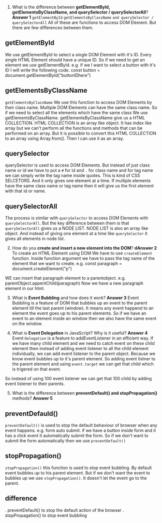 1. What is the difference between **getElementById, getElementsByClassName, and querySelector / querySelectorAll**?
   **Answer 1**
   `getElementById` `getElementsByClassName` `and querySelector / querySelectorAll` All of these are functions to access DOM Element. But there are few differences between them.

## getElementById

We use getElementById to select a single DOM Element with it's ID. Every single HTML Element should have a unique ID. So if we need to get an element we use getElementById.
e.g. if we I want to select a button with it's ID I will write the following code.
const button = document.getElementById("buttonIDhere")

## getElementsByClassName

`getElementsByClassName` We use this function to access DOM Elements by their class name. Multiple DOM Elements can have the same class name. So if we need to select all the elements which have the same class We use getElementsByClassName. getElementsByClassName give us a HTML COLLECTION. HTML COLLECTION is an array like object. It has index like array but we can't perform all the functions and methods that can be performed on an array. But it is possible to convert this HTML COLLECTION to an array using Array.from(). Then I can use it as an array.

## querySelector

querySelector is used to access DOM Elements. But instead of just class name or id we have to put a `#` for id and `.` for class name and for tag name we can simply write the tag name inside quotes. This is kind of CSS SELCETORS.
And it only gives one element at a time. If multiple elements have the same class name or tag name then it will give us the first element with that id or name.

## querySelectorAll

The process is similar with `querySelector` to access DOM Elements with `querySelectorAll`. But the key difference between them is that `querySelectorAll` gives us a NODE LIST. NODE LIST is also an array like object. And instead of giving one element at a time like `querySelector` it gives all elements in node list.

2. How do you **create and insert a new element into the DOM**?
   **dAnswer 2**
   <!-- create -->
   To create an HTML Element using DOM We have to use `createElement` function. Inside function argument we have to pass the tag name of the element that we want to create.
   e.g. const paragraph = document.createElement("p")

<!-- Insert Element to dom -->

WE can insert that paragraph element to a parentobject.
e.g. parentObject.appentChild(paragraph)
Now we have a new paragraph element in our html.

3. What is **Event Bubbling** and how does it work?
   **Answer 3**
   Event Bubbling is a feature of DOM that bubbles up an event to the parent element till the last parent (window). It means any event happend to an element the event goes up to his parent elements. So if we have an event to an element inside an window then we also have the same event on the window.

4. What is **Event Delegation** in JavaScript? Why is it useful?
   **Answer 4**
   Event `Delegation` is a feature to addEventListener in an efficient way. If we have many child element and we need to catch event on these child element then instead of adding event listener to all the child element individually, we can add event listener to the parent object. Because we know event bubbles up to it's parent element. So adding event listner to the parent element and using `event.target` we can get that child which is trigered on that event.

So instead of using 100 event listener we can get that 100 child by adding event listener to their parents.

5. What is the difference between **preventDefault() and stopPropagation()** methods?
   **Answer 5**

## preventDefauld()

`preventDefault()` is used to stop the default behaviour of browser when any event happens.
e.g. form auto submit. if we have a button inside form and it has a click event it automatically submit the form. So if we don't want to submit the form automatically then we use `preventDefault()`

## stopPropagation()

`stopPropagation()` this function is used to stop event bubbling. By default event bubbles up to his parent element. But if we don't want the event to bubbles up we use `stopPropagation()`. It doesn't let the event go to the parent.

## difference

. preventDefault() to stop the default action of the browser
. stopPropagation() to stop event bubbling
